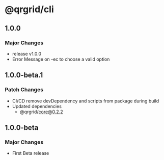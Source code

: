 # @qrgrid/cli

## 1.0.0

### Major Changes

- release v1.0.0
- Error Message on -ec to choose a valid option

## 1.0.0-beta.1

### Patch Changes

- CI/CD remove devDependency and scripts from package during build
- Updated dependencies
  - @qrgrid/core@0.2.2

## 1.0.0-beta

### Major Changes

- First Beta release
